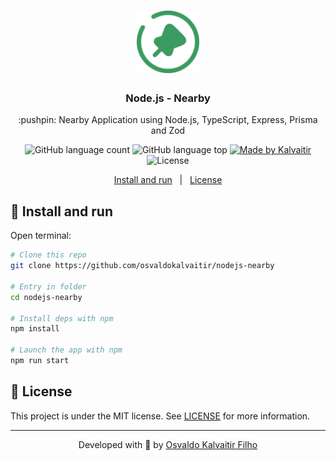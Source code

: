 <h1 align="center">
    <img src="/.github/assets/logo.png"
    width="100px"
    alt="Logo" />
</h1>

<h3 align="center">
  Node.js - Nearby
</h3>

<p align="center">
  :pushpin: Nearby Application using Node.js, TypeScript, Express, Prisma and Zod
</p>

<p align="center">
  <img alt="GitHub language count" src="https://img.shields.io/github/languages/count/osvaldokalvaitir/nodejs-nearby.svg?color=00A83A">

  <img alt="GitHub language top" src="https://img.shields.io/github/languages/top/osvaldokalvaitir/nodejs-nearby.svg?color=00A83A">

  <a href="https://kalvaitir.com/">
    <img alt="Made by Kalvaitir" src="https://img.shields.io/badge/made%20by-Kalvaitir-00A83A">
  </a>

  <img alt="License" src="https://img.shields.io/badge/license-MIT-00A83A">
</p>

<p align="center">
  <a href="#wrench-install-and-run">Install and run</a>&nbsp;&nbsp;&nbsp;|&nbsp;&nbsp;&nbsp;<a href="#memo-license">License</a>
</p>

## :wrench: Install and run

Open terminal:

```sh
# Clone this repo
git clone https://github.com/osvaldokalvaitir/nodejs-nearby

# Entry in folder
cd nodejs-nearby

# Install deps with npm
npm install

# Launch the app with npm
npm run start
```

## :memo: License

This project is under the MIT license. See [LICENSE](/LICENSE) for more information.

---

<p align="center">
Developed with 💚 by <a href="https://www.linkedin.com/in/osvaldokalvaitir">Osvaldo Kalvaitir Filho</a>
</p>
